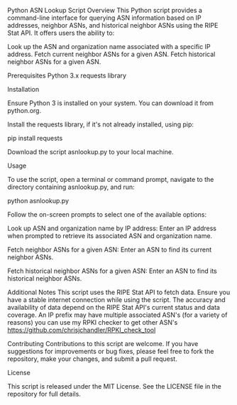 Python ASN Lookup Script
Overview
This Python script provides a command-line interface for querying ASN information based on IP addresses, neighbor ASNs, and historical neighbor ASNs using the RIPE Stat API. It offers users the ability to:

Look up the ASN and organization name associated with a specific IP address.
Fetch current neighbor ASNs for a given ASN.
Fetch historical neighbor ASNs for a given ASN.

Prerequisites
Python 3.x
requests library

Installation

Ensure Python 3 is installed on your system. You can download it from python.org.

Install the requests library, if it's not already installed, using pip:

pip install requests

Download the script asnlookup.py to your local machine.

Usage

To use the script, open a terminal or command prompt, navigate to the directory containing asnlookup.py, and run:

python asnlookup.py

Follow the on-screen prompts to select one of the available options:


Look up ASN and organization name by IP address: Enter an IP address when prompted to retrieve its associated ASN and organization name.

Fetch neighbor ASNs for a given ASN: Enter an ASN to find its current neighbor ASNs.

Fetch historical neighbor ASNs for a given ASN: Enter an ASN to find its historical neighbor ASNs.


Additional Notes
This script uses the RIPE Stat API to fetch data. Ensure you have a stable internet connection while using the script.
The accuracy and availability of data depend on the RIPE Stat API's current status and data coverage.
An IP prefix may have multiple associated ASN's (for a variety of reasons) you can use my RPKI checker to get other ASN's https://github.com/chrisjchandler/RPKI_check_tool

Contributing
Contributions to this script are welcome. If you have suggestions for improvements or bug fixes, please feel free to fork the repository, make your changes, and submit a pull request.

License

This script is released under the MIT License. See the LICENSE file in the repository for full details.
